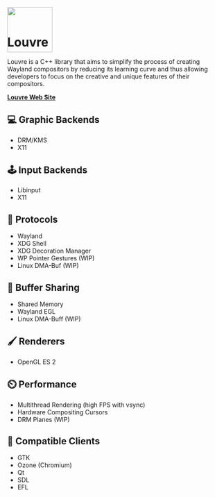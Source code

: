 
<img style="position:relative;margin:0px;padding:0;top:40px" src="https://i.imgur.com/cCT9KwN.png" width="104"/>
<h1 style="margin-top:0px;padding-top:0px">Louvre</h1>

Louvre is a C++ library that aims to simplify the process of creating Wayland compositors by reducing its learning curve and thus allowing developers to focus on the creative and unique features of their compositors.

[**Louvre Web Site**](https://cuarzosoftware.github.io/Louvre/index.html)

## 💻 Graphic Backends

* DRM/KMS
* X11

## 🕹️ Input Backends

* Libinput
* X11

## 🧩 Protocols

* Wayland
* XDG Shell
* XDG Decoration Manager
* WP Pointer Gestures (WIP)
* Linux DMA-Buf (WIP)

## 💬 Buffer Sharing

* Shared Memory
* Wayland EGL
* Linux DMA-Buff (WIP)

## 🖌️ Renderers

* OpenGL ES 2

## ⏲️ Performance

* Multithread Rendering (high FPS with vsync)
* Hardware Compositing Cursors
* DRM Planes (WIP)

## 👴 Compatible Clients

* GTK
* Ozone (Chromium)
* Qt
* SDL
* EFL
